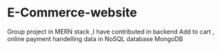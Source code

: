 # E-Commerce-website
Group project in MERN stack ,I have contributed in backend 
Add to cart , online payment handelling data in NoSQL database MongoDB
